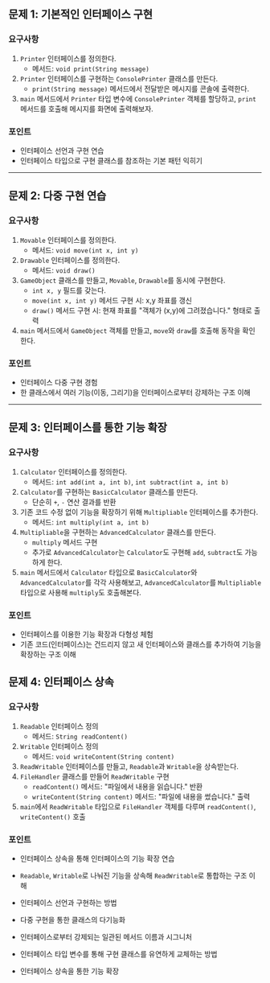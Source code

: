 ## 문제 1: 기본적인 인터페이스 구현

### 요구사항

1. `Printer` 인터페이스를 정의한다.
   - 메서드: `void print(String message)`
2. `Printer` 인터페이스를 구현하는 `ConsolePrinter` 클래스를 만든다.
   - `print(String message)` 메서드에서 전달받은 메시지를 콘솔에 출력한다.
3. `main` 메서드에서 `Printer` 타입 변수에 `ConsolePrinter` 객체를 할당하고, `print` 메서드를 호출해 메시지를 화면에 출력해보자.

### 포인트

- 인터페이스 선언과 구현 연습
- 인터페이스 타입으로 구현 클래스를 참조하는 기본 패턴 익히기

---

## 문제 2: 다중 구현 연습

### 요구사항

1. `Movable` 인터페이스를 정의한다.
   - 메서드: `void move(int x, int y)`
2. `Drawable` 인터페이스를 정의한다.
   - 메서드: `void draw()`
3. `GameObject` 클래스를 만들고, `Movable`, `Drawable`를 동시에 구현한다.
   - `int x, y` 필드를 갖는다.
   - `move(int x, int y)` 메서드 구현 시: x,y 좌표를 갱신
   - `draw()` 메서드 구현 시: 현재 좌표를 "객체가 (x,y)에 그려졌습니다." 형태로 출력
4. `main` 메서드에서 `GameObject` 객체를 만들고, `move`와 `draw`를 호출해 동작을 확인한다.

### 포인트

- 인터페이스 다중 구현 경험
- 한 클래스에서 여러 기능(이동, 그리기)을 인터페이스로부터 강제하는 구조 이해

---

## 문제 3: 인터페이스를 통한 기능 확장

### 요구사항

1. `Calculator` 인터페이스를 정의한다.
   - 메서드: `int add(int a, int b)`, `int subtract(int a, int b)`
2. `Calculator`를 구현하는 `BasicCalculator` 클래스를 만든다.
   - 단순히 `+`, `-` 연산 결과를 반환
3. 기존 코드 수정 없이 기능을 확장하기 위해 `Multipliable` 인터페이스를 추가한다.
   - 메서드: `int multiply(int a, int b)`
4. `Multipliable`을 구현하는 `AdvancedCalculator` 클래스를 만든다.
   - `multiply` 메서드 구현
   - 추가로 `AdvancedCalculator`는 `Calculator`도 구현해 `add`, `subtract`도 가능하게 한다.
5. `main` 메서드에서 `Calculator` 타입으로 `BasicCalculator`와 `AdvancedCalculator`를 각각 사용해보고, `AdvancedCalculator`를 `Multipliable` 타입으로 사용해 `multiply`도 호출해본다.

### 포인트

- 인터페이스를 이용한 기능 확장과 다형성 체험
- 기존 코드(인터페이스)는 건드리지 않고 새 인터페이스와 클래스를 추가하여 기능을 확장하는 구조 이해

## 문제 4: 인터페이스 상속

### 요구사항

1. `Readable` 인터페이스 정의
   - 메서드: `String readContent()`
2. `Writable` 인터페이스 정의
   - 메서드: `void writeContent(String content)`
3. `ReadWritable` 인터페이스를 만들고, `Readable`과 `Writable`을 상속받는다.
4. `FileHandler` 클래스를 만들어 `ReadWritable` 구현
   - `readContent()` 메서드: "파일에서 내용을 읽습니다." 반환
   - `writeContent(String content)` 메서드: "파일에 내용을 썼습니다." 출력
5. `main`에서 `ReadWritable` 타입으로 `FileHandler` 객체를 다루며 `readContent()`, `writeContent()` 호출

### 포인트

- 인터페이스 상속을 통해 인터페이스의 기능 확장 연습
- `Readable`, `Writable`로 나눠진 기능을 상속해 `ReadWritable`로 통합하는 구조 이해

- 인터페이스 선언과 구현하는 방법
- 다중 구현을 통한 클래스의 다기능화
- 인터페이스로부터 강제되는 일관된 메서드 이름과 시그니처
- 인터페이스 타입 변수를 통해 구현 클래스를 유연하게 교체하는 방법
- 인터페이스 상속을 통한 기능 확장
